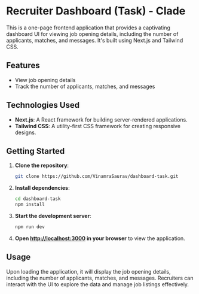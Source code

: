 # Recruiter Dashboard (Task) - Clade

This is a one-page frontend application that provides a captivating dashboard UI for viewing job opening details, including the number of applicants, matches, and messages. It's built using Next.js and Tailwind CSS.

## Features

- View job opening details
- Track the number of applicants, matches, and messages

## Technologies Used

- **Next.js**: A React framework for building server-rendered applications.
- **Tailwind CSS**: A utility-first CSS framework for creating responsive designs.


## Getting Started

1. **Clone the repository**:
   ```bash
   git clone https://github.com/VinamraSaurav/dashboard-task.git
   ```

2. **Install dependencies**:
   ```bash
   cd dashboard-task
   npm install
   ```
3. **Start the development server**:
   ```bash
   npm run dev
   ```

4. **Open [http://localhost:3000](http://localhost:3000) in your browser** to view the application.

## Usage

Upon loading the application, it will display the job opening details, including the number of applicants, matches, and messages. Recruiters can interact with the UI to explore the data and manage job listings effectively.

